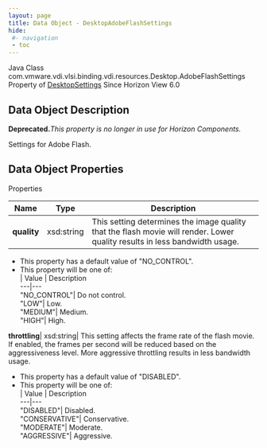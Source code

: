 ```yaml
---
layout: page
title: Data Object - DesktopAdobeFlashSettings
hide:
 #- navigation
 - toc
---
```






Java Class
    com.vmware.vdi.vlsi.binding.vdi.resources.Desktop.AdobeFlashSettings
Property of
     [DesktopSettings](vdi.resources.Desktop.DesktopSettings.md#field_detail)
Since 
    Horizon View 6.0

## Data Object Description 

**Deprecated.**_This property is no longer in use for Horizon Components._

Settings for Adobe Flash. 

## Data Object Properties

Properties

Name |  Type |  Description   
---|---|---  
**quality**|  xsd:string|  This setting determines the image quality that the flash movie will render. Lower quality results in less bandwidth usage.   


  * This property has a default value of "NO_CONTROL".
  * This property will be one of:  
|  Value |  Description   
---|---  
"NO_CONTROL"| Do not control.  
"LOW"| Low.  
"MEDIUM"| Medium.  
"HIGH"| High.  

  
**throttling**|  xsd:string|  This setting affects the frame rate of the flash movie. If enabled, the frames per second will be reduced based on the aggressiveness level. More aggressive throttling results in less bandwidth usage.   


  * This property has a default value of "DISABLED".
  * This property will be one of:  
|  Value |  Description   
---|---  
"DISABLED"| Disabled.  
"CONSERVATIVE"| Conservative.  
"MODERATE"| Moderate.  
"AGGRESSIVE"| Aggressive.  

  
  

  

